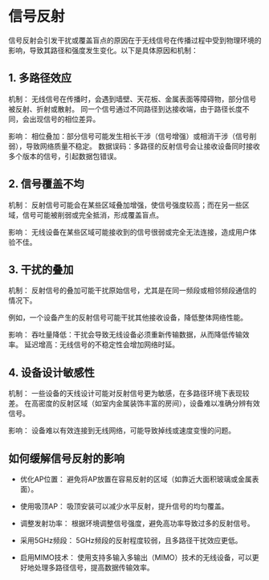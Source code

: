 # 信号反射

信号反射会引发干扰或覆盖盲点的原因在于无线信号在传播过程中受到物理环境的影响，导致其路径和强度发生变化。以下是具体原因和机制：

## 1. 多路径效应

机制：
无线信号在传播时，会遇到墙壁、天花板、金属表面等障碍物，部分信号被反射、折射或散射。
同一个信号通过不同路径到达接收端，由于路径长度不同，会出现信号的相位差异。

影响：
相位叠加：部分信号可能发生相长干涉（信号增强）或相消干涉（信号削弱），导致网络质量不稳定。
数据误码：多路径的反射信号会让接收设备同时接收多个版本的信号，引起数据包错误。

## 2. 信号覆盖不均

机制：
反射信号可能会在某些区域叠加增强，使信号强度较高；而在另一些区域，信号可能被削弱或完全抵消，形成覆盖盲点。

影响：
无线设备在某些区域可能接收到的信号很弱或完全无法连接，造成用户体验不佳。

## 3. 干扰的叠加

机制：
反射信号的叠加可能干扰原始信号，尤其是在同一频段或相邻频段通信的情况下。

例如，一个设备产生的反射信号可能干扰其他接收设备，降低整体网络性能。

影响：
吞吐量降低：干扰会导致无线设备必须重新传输数据，从而降低传输效率。
延迟增高：无线信号的不稳定性会增加网络时延。

## 4. 设备设计敏感性

机制：
一些设备的天线设计可能对反射信号更为敏感，在多路径环境下表现较差。
在高密度的反射区域（如室内金属装饰丰富的房间），设备难以准确分辨有效信号。

影响：
设备难以有效连接到无线网络，可能导致掉线或速度变慢的问题。

## 如何缓解信号反射的影响

- 优化AP位置：
避免将AP放置在容易反射的区域（如靠近大面积玻璃或金属表面）。

- 使用吸顶AP：
吸顶安装可以减少水平反射，提升信号的均匀覆盖。

- 调整发射功率：
根据环境调整信号强度，避免高功率导致过多的反射信号。

- 采用5GHz频段：
5GHz频段的反射程度较弱，且多路径干扰效应更低。

- 启用MIMO技术：
使用支持多输入多输出（MIMO）技术的无线设备，可以更好地处理多路径信号，提高数据传输效率。
